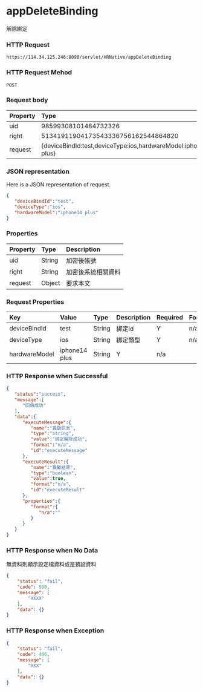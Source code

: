 # appDeleteBinding
解除綁定

### HTTP Request
```
https://114.34.125.246:8090/servlet/HRNative/appDeleteBinding
```

### HTTP Request Mehod
```
POST
```


### Request body
| Property | Type | Description |
|:---------|:-----|:------------|
| uid | 98599308101484732326 | String | 需透過appLogin取得
| right | 51341911904173543336756162544864820 | String | 需透過appLogin取得 |
| request | {deviceBindId:test,deviceType:ios,hardwareModel:iphone14 plus} | Object | 查詢條件

### JSON representation
Here is a JSON representation of request.
```json
{
   "deviceBindId":"test",
   "deviceType":"ios",
   "hardwareModel":"iphone14 plus"
}
```

### Properties
| Property | Type | Description |
|:---------|:-----|:------------|
| uid   | String | 加密後帳號 |
| right | String | 加密後系統相關資料 |
| request | Object | 要求本文 |

### Request Properties
| Key | Value | Type | Description | Required | Format |
|:----------|:-------------|:-----|:------------|:------------|:------------|
| deviceBindId | test | String | 綁定id | Y | n/a |
| deviceType | ios | String | 綁定類型 | Y | n/a |
| hardwareModel | iphone14 plus | String | Y | n/a |

### HTTP Response when Successful
```json
{
   "status":"success",
   "message":[
      "回傳成功"
   ],
   "data":{
      "executeMessage":{
         "name":"異動訊息",
         "type":"string",
         "value":"綁定解除成功",
         "format":"n/a",
         "id":"executeMessage"
      },
      "executeResult":{
         "name":"異動結果",
         "type":"boolean",
         "value":true,
         "format":"n/a",
         "id":"executeResult"
      },
      "properties":{
         "format":{
            "n/a":""
         }
      }
   }
}
```

### HTTP Response when No Data
無資料則顯示設定檔資料或是預設資料
```json
{
    "status": "fail",
    "code": 500,
    "message": [
        "XXXX"
    ],
    "data": {}
}
```

### HTTP Response when Exception
```json
{
    "status": "fail",
    "code": 406,
    "message": [
        "XXX"
    ],
    "data": {}
}
```
